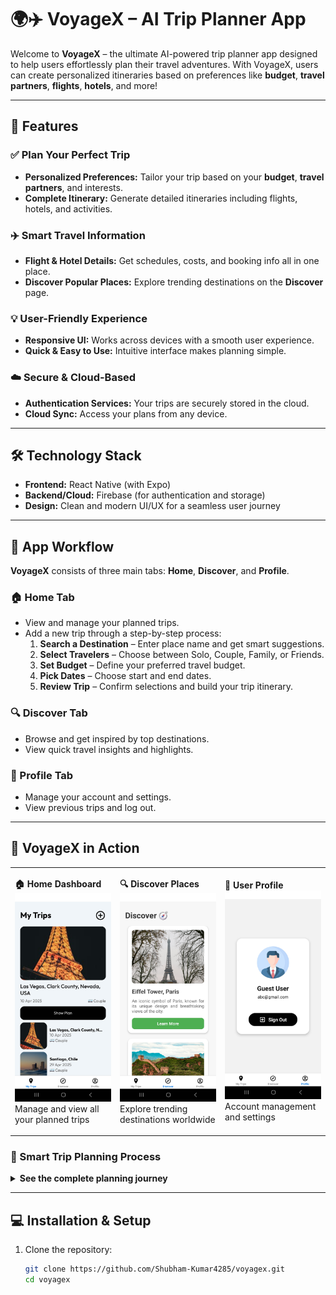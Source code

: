 # 🌍✈️ VoyageX – AI Trip Planner App

Welcome to **VoyageX** – the ultimate AI-powered trip planner app designed to help users effortlessly plan their travel adventures. With VoyageX, users can create personalized itineraries based on preferences like **budget**, **travel partners**, **flights**, **hotels**, and more!

---

## 🚀 Features

### ✅ Plan Your Perfect Trip
- **Personalized Preferences:** Tailor your trip based on your **budget**, **travel partners**, and interests.
- **Complete Itinerary:** Generate detailed itineraries including flights, hotels, and activities.

### ✈️ Smart Travel Information
- **Flight & Hotel Details:** Get schedules, costs, and booking info all in one place.
- **Discover Popular Places:** Explore trending destinations on the **Discover** page.

### 💡 User-Friendly Experience
- **Responsive UI:** Works across devices with a smooth user experience.
- **Quick & Easy to Use:** Intuitive interface makes planning simple.

### ☁️ Secure & Cloud-Based
- **Authentication Services:** Your trips are securely stored in the cloud.
- **Cloud Sync:** Access your plans from any device.

---

## 🛠️ Technology Stack

- **Frontend:** React Native (with Expo)
- **Backend/Cloud:** Firebase (for authentication and storage)
- **Design:** Clean and modern UI/UX for a seamless user journey

---

## 🧭 App Workflow

**VoyageX** consists of three main tabs: **Home**, **Discover**, and **Profile**.

### 🏠 Home Tab
- View and manage your planned trips.
- Add a new trip through a step-by-step process:
  1. **Search a Destination** – Enter place name and get smart suggestions.
  2. **Select Travelers** – Choose between Solo, Couple, Family, or Friends.
  3. **Set Budget** – Define your preferred travel budget.
  4. **Pick Dates** – Choose start and end dates.
  5. **Review Trip** – Confirm selections and build your trip itinerary.

### 🔍 Discover Tab
- Browse and get inspired by top destinations.
- View quick travel insights and highlights.

### 👤 Profile Tab
- Manage your account and settings.
- View previous trips and log out.

---

## 📱 VoyageX in Action

<table>
<tr>
<td width="33%">

**🏠 Home Dashboard**
<img src="./screenshots/home.jpg" width="100%" alt="Home Screen"/>
Manage and view all your planned trips

</td>
<td width="33%">

**🔍 Discover Places**
<img src="./screenshots/discover.jpg" width="100%" alt="Discover Screen"/>
Explore trending destinations worldwide

</td>
<td width="33%">

**👤 User Profile**
<img src="./screenshots/profile.jpg" width="100%" alt="Profile Screen"/>
Account management and settings

</td>
</tr>
</table>

### 🚀 Smart Trip Planning Process

<details>
<summary><strong>See the complete planning journey</strong></summary>

| Step | Screen | Description |
|:---:|:---:|:---|
| 1️⃣ | <img src="./screenshots/search.jpg" width="150"/> | **Search Destination** - Find your perfect travel spot |
| 2️⃣ | <img src="./screenshots/traverler.jpg" width="150"/> | **Choose Travelers** - Solo, couple, family, or friends |
| 3️⃣ | <img src="./screenshots/budget.jpg" width="150"/> | **Set Budget** - Define your spending comfort zone |
| 4️⃣ | <img src="./screenshots/review.jpg" width="150"/> | **Review & Confirm** - Final check |
| 5️⃣ | <img src="./screenshots/tripdetail.jpg" width="150"/> | **Plan Details** - Customize your itinerary |
| 6️⃣ | <img src="./screenshots/tripdetail2.jpg" width="150"/> | **Detailed Itinerary** - Complete day-by-day plans |

</details>



---

## 💻 Installation & Setup

1. Clone the repository:
   ```bash
   git clone https://github.com/Shubham-Kumar4285/voyagex.git
   cd voyagex
